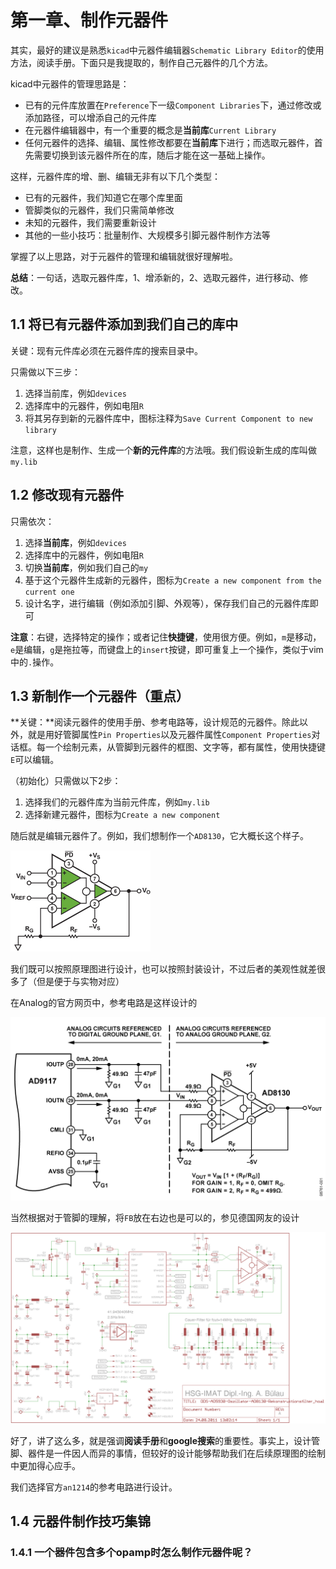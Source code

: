 # 第一章、制作元器件

其实，最好的建议是熟悉`kicad`中元器件编辑器`Schematic Library Editor`的使用方法，阅读手册。下面只是我提取的，制作自己元器件的几个方法。

kicad中元器件的管理思路是：

 - 已有的元件库放置在`Preference`下一级`Component Libraries`下，通过修改或添加路径，可以增添自己的元件库
 - 在元器件编辑器中，有一个重要的概念是**当前库**`Current Library`
 - 任何元器件的选择、编辑、属性修改都要在**当前库**下进行；而选取元器件，首先需要切换到该元器件所在的库，随后才能在这一基础上操作。

这样，元器件库的增、删、编辑无非有以下几个类型：

 - 已有的元器件，我们知道它在哪个库里面
 - 管脚类似的元器件，我们只需简单修改
 - 未知的元器件，我们需要重新设计
 - 其他的一些小技巧：批量制作、大规模多引脚元器件制作方法等

掌握了以上思路，对于元器件的管理和编辑就很好理解啦。

**总结**：一句话，选取元器件库，1、增添新的，2、选取元器件，进行移动、修改。

## 1.1 将已有元器件添加到我们自己的库中

关键：现有元件库必须在元器件库的搜索目录中。

只需做以下三步：

 1. 选择当前库，例如`devices`
 2. 选择库中的元器件，例如电阻`R`
 3. 将其另存到新的元器件库中，图标注释为`Save Current Component to new library`

注意，这样也是制作、生成一个**新的元件库**的方法哦。我们假设新生成的库叫做`my.lib`

## 1.2 修改现有元器件

只需依次：

 1. 选择**当前库**，例如`devices`
 2. 选择库中的元器件，例如电阻`R`
 3. 切换**当前库**，例如我们自己的`my`
 3. 基于这个元器件生成新的元器件，图标为`Create a new component from the current one`
 4. 设计名字，进行编辑（例如添加引脚、外观等），保存我们自己的元器件库即可

**注意**：右键，选择特定的操作；或者记住**快捷键**，使用很方便。例如，`m`是移动，`e`是编辑，`g`是拖拉等，而键盘上的`insert`按键，即可重复上一个操作，类似于vim中的`.`操作。

## 1.3 新制作一个元器件（重点）

**关键：**阅读元器件的使用手册、参考电路等，设计规范的元器件。除此以外，就是用好管脚属性`Pin Properties`以及元器件属性`Component Properties`对话框。每一个绘制元素，从管脚到元器件的框图、文字等，都有属性，使用快捷键`E`可以编辑。

（初始化）只需做以下2步：
 1. 选择我们的元器件库为当前元件库，例如`my.lib`
 2. 选择新建元器件，图标为`Create a new component`

随后就是编辑元器件了。例如，我们想制作一个`AD8130`，它大概长这个样子。

![AD8130](figs/AD8129_AD8130.jpg)

我们既可以按照原理图进行设计，也可以按照封装设计，不过后者的美观性就差很多了（但是便于与实物对应）

在Analog的官方网页中，参考电路是这样设计的

![an1214](figs/an1214.gif)

当然根据对于管脚的理解，将`FB`放在右边也是可以的，参见德国网友的设计

![DDS-AD5930-AD8130](figs/DDS-AD5930-AD8130-Rekonstruktionsfilter_hoal.png)

好了，讲了这么多，就是强调**阅读手册**和**google搜索**的重要性。事实上，设计管脚、器件是一件因人而异的事情，但较好的设计能够帮助我们在后续原理图的绘制中更加得心应手。

我们选择官方`an1214`的参考电路进行设计。

## 1.4 元器件制作技巧集锦

### 1.4.1 一个器件包含多个opamp时怎么制作元器件呢？